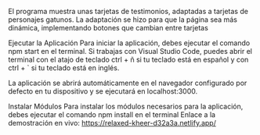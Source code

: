 El programa muestra unas tarjetas de testimonios, adaptadas a tarjetas de personajes gatunos. La adaptación se hizo para que la página sea más dinámica, implementando botones que cambian entre tarjetas

Ejecutar la Aplicación Para iniciar la aplicación, debes ejecutar el comando npm start en el terminal. Si trabajas con Visual Studio Code, puedes abrir el terminal con el atajo de teclado ctrl + ñ si tu teclado está en español y con ctrl + ` si tu teclado está en inglés.

La aplicación se abrirá automáticamente en el navegador configurado por defecto en tu dispositivo y se ejecutará en localhost:3000.

Instalar Módulos Para instalar los módulos necesarios para la aplicación, debes ejecutar el comando npm install en el terminal Enlace a la demostración en vivo: https://relaxed-kheer-d32a3a.netlify.app/
